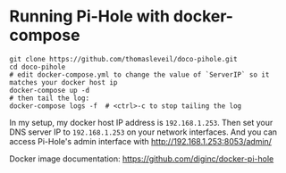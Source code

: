 Running Pi-Hole with docker-compose
===================================


    git clone https://github.com/thomasleveil/doco-pihole.git
    cd doco-pihole
    # edit docker-compose.yml to change the value of `ServerIP` so it matches your docker host ip 
    docker-compose up -d
    # then tail the log:
    docker-compose logs -f  # <ctrl>-c to stop tailing the log

In my setup, my docker host IP address is `192.168.1.253`. 
Then set your DNS server IP to `192.168.1.253` on your network interfaces.
And you can access Pi-Hole's admin interface with http://192.168.1.253:8053/admin/

Docker image documentation: https://github.com/diginc/docker-pi-hole
